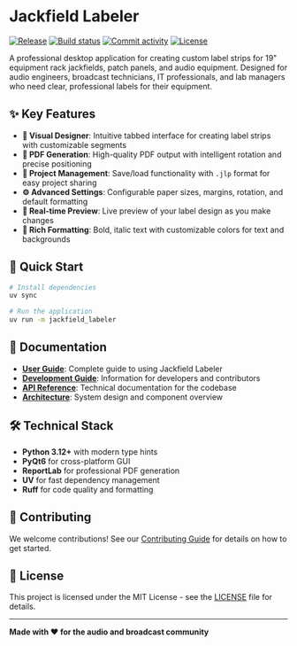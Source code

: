 # Jackfield Labeler

[![Release](https://img.shields.io/github/v/release/capp3/jackfield-labeler)](https://img.shields.io/github/v/release/capp3/jackfield-labeler)
[![Build status](https://img.shields.io/github/actions/workflow/status/capp3/jackfield-labeler/main.yml?branch=main)](https://github.com/capp3/jackfield-labeler/actions/workflows/main.yml?query=branch%3Amain)
[![Commit activity](https://img.shields.io/github/commit-activity/m/capp3/jackfield-labeler)](https://github.com/capp3/jackfield-labeler/commit-activity)
[![License](https://img.shields.io/github/license/capp3/jackfield-labeler)](https://github.com/capp3/jackfield-labeler/blob/main/LICENSE)

A professional desktop application for creating custom label strips for 19" equipment rack jackfields, patch panels, and audio equipment. Designed for audio engineers, broadcast technicians, IT professionals, and lab managers who need clear, professional labels for their equipment.

## ✨ Key Features

- **🎨 Visual Designer**: Intuitive tabbed interface for creating label strips with customizable segments
- **📄 PDF Generation**: High-quality PDF output with intelligent rotation and precise positioning
- **💾 Project Management**: Save/load functionality with `.jlp` format for easy project sharing
- **⚙️ Advanced Settings**: Configurable paper sizes, margins, rotation, and default formatting
- **🎯 Real-time Preview**: Live preview of your label design as you make changes
- **🌈 Rich Formatting**: Bold, italic text with customizable colors for text and backgrounds

## 🚀 Quick Start

```bash
# Install dependencies
uv sync

# Run the application
uv run -m jackfield_labeler
```

## 📖 Documentation

- **[User Guide](user-guide.md)**: Complete guide to using Jackfield Labeler
- **[Development Guide](development.md)**: Information for developers and contributors
- **[API Reference](api-reference.md)**: Technical documentation for the codebase
- **[Architecture](architecture.md)**: System design and component overview

## 🛠️ Technical Stack

- **Python 3.12+** with modern type hints
- **PyQt6** for cross-platform GUI
- **ReportLab** for professional PDF generation
- **UV** for fast dependency management
- **Ruff** for code quality and formatting

## 🤝 Contributing

We welcome contributions! See our [Contributing Guide](CONTRIBUTING.md) for details on how to get started.

## 📄 License

This project is licensed under the MIT License - see the [LICENSE](LICENSE) file for details.

---

**Made with ❤️ for the audio and broadcast community**
